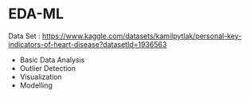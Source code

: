 # EDA-ML

Data Set : https://www.kaggle.com/datasets/kamilpytlak/personal-key-indicators-of-heart-disease?datasetId=1936563

* Basic Data Analysis
* Outlier Detection
* Visualization
* Modelling
